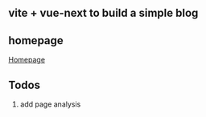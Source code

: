 ## vite + vue-next to build a simple blog

## homepage

[Homepage](https://wizardpisces.github.io/)

## Todos

1. add page analysis
